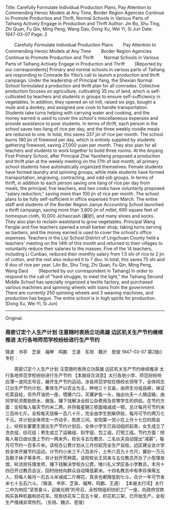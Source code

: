 Title: Carefully Formulate Individual Production Plans, Pay Attention to Commending Heroic Models at Any Time, Border Region Agencies Continue to Promote Production and Thrift, Normal Schools in Various Parts of Taihang Actively Engage in Production and Thrift
Author: Jin Bo, Shu Ting, Zhi Quan, Fu Qin, Ming Peng, Wang Dao, Dong Xu, Wei Yi, Si Jun
Date: 1947-03-07
Page: 2

　　Carefully Formulate Individual Production Plans
　　Pay Attention to Commending Heroic Models at Any Time
　　Border Region Agencies Continue to Promote Production and Thrift
　　Normal Schools in Various Parts of Taihang Actively Engage in Production and Thrift
　　[Reported by our correspondents] Primary and normal schools in various parts of Taihang are responding to Comrade Bo Yibo’s call to launch a production and thrift campaign. Under the leadership of Principal Yang, the Shexian Normal School formulated a production and thrift plan for all comrades. Collective production focuses on agriculture, cultivating 35 mu of land, which is self-cultivated by teachers and students in groups to ensure self-sufficiency in vegetables. In addition, they opened an oil mill, raised six pigs, bought a mule and a donkey, and assigned one cook to handle transportation. Students take turns helping with carrying water and cooking, and the money earned is used to cover the school's miscellaneous expenses and provide assistance to poor students. In terms of thrift, each person in the school saves two liang of rice per day, and the three weekly noodle meals are reduced to one. In total, this saves 337 jin of rice per month. The school burns 180 jin of firewood per day, which is entirely supplied by students gathering firewood, saving 27,000 yuan per month. They also plan for all teachers and students to work together to build three rooms. At the Anyang First Primary School, after Principal Zhai Yaosheng proposed a production and thrift plan at the weekly meeting on the 17th of last month, all primary school students have automatically organized themselves. Female students have formed laundry and spinning groups, while male students have formed transportation, engraving, contracting, and odd-job groups. In terms of thrift, in addition to each person saving one liang of rice per day from meals, the principal, five teachers, and two cooks have voluntarily proposed "salary reduction," saving more than 100 jin of rice per month. The school plans to be fully self-sufficient in office expenses from March. The entire staff and students of the Border Region Jianye Accounting School launched a thrift campaign, saving more than 3,800 jin of millet, 690 square feet of homespun cloth, 10,000 Jichaocash (冀钞), and many shoes and socks. They also plan to reclaim wasteland to grow vegetables. Principal Wang Fenglai and five teachers opened a small barber shop, taking turns serving as barbers, and the money earned is used to cover the school's office expenses. Teachers in the Liyi School District of Lingchuan County held a teachers' meeting on the 14th of this month and returned to their villages to voluntarily reduce their salaries to the masses. Five of the 14 teachers, including Li Cunbao, reduced their monthly salary from 1.5 shi of rice to 2 jin of cotton, and the rest also reduced it to 7 dou. In total, this saves 75 shi and 6 dou of rice per year. (Jin Bo, Shu Ting, Zhi Quan, Fu Qin, Ming Peng, Wang Dao)
　　[Reported by our correspondent in Taihang] In order to respond to the call of "hard struggle, to meet the light," the Taihang Second Middle School has specially organized a textile factory, and purchased various machines and spinning wheels with loans from the government. There are currently 250 spinning wheels and 3 weaving machines, and production has begun. The entire school is in high spirits for production. (Dong Xu, Wei Yi, Si Jun)



<hr /> 

Original: 


### 周密订定个人生产计划  注意随时表扬立功英雄  边区机关生产节约继续推进  太行各地师范学校纷纷进行生产节约
锦波　书亭　芝泉　福琴　鸣鹏　王道　东旭　魏沂　思俊
1947-03-07
第2版()
专栏：

　　周密订定个人生产计划
    注意随时表扬立功英雄
    边区机关生产节约继续推进
    太行各地师范学校纷纷进行生产节约
    【本报综合消息】太行各地小学、师范纷纷响应薄一波同志号召，展开生产节约运动。涉县师范学校在杨校长领导下，全体同志订出生产节约计划，集体生产以农业为主，种地三十五亩，由师生分组自耕，保证吃菜自给，另外开油坊一座，喂猪六口，买骡驴各一头，抽出伙夫一人搞运输，由同学轮流帮助担水、做饭，赚下钱解决全校公杂费用及贫寒学生的供给。在节约方面：全校每人每天节约米二两，并将每星期三顿面缩减成一顿。总计每月可节约米三百卅七斤。全校每天烧柴一百八十斤，完全由学生割柴供给，每月可节约两万七千元。并计划全体师生一齐动手，筑房三间。安阳第一完小在上月十七日的周会上，经校长翟要生提出生产节约计划后，全体小学生已自动组织起来，女生成立了洗衣组、纺花组；男生成立了运输组、刻字组、包工组，打短工组。节约方面：除每人每日由伙食上节约一两米外，校长与五位教员、二名伙夫自动提出“减薪”，每月可节约一百多斤米。该校办公费计划从三月份起完全生产自给。边区建业会计学校全体开展节约运动，计节约小米三千八百余斤，土布六百九十方尺，冀钞一万元及鞋子袜子等多件，并计划开荒种菜。该校校长王凤来与五位教员开办了小型理发馆，轮流担任理发师，赚下钱解决学校办公费。陵川礼义学区各小学教员，本月十四日开过教员会议，回村纷纷向群众自动降低薪米。十四名教员中有李存保等五人，将每人每月一石五斗米减成二斤棉花，其余也都降低到七斗。合计一年可节省米七十五石六斗。（锦波、书亭、芝泉、福琴、鸣鹏、王道）
    【本报太行讯】太行二中为响应“坚苦奋斗，迎接光明”的号召，全校特组织纺织工厂一座，向政府贷款购买各种机器和纺花车。现有纺花车二百五十架，织花机三架，已开始生产。全校生产情绪非常热烈。（东旭、魏沂、思俊）
